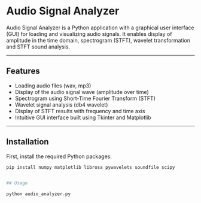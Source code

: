 # Audio Signal Analyzer

Audio Signal Analyzer is a Python application with a graphical user interface (GUI) for loading and visualizing audio signals. It enables display of amplitude in the time domain, spectrogram (STFT), wavelet transformation and STFT sound analysis.

---

## Features

- Loading audio files (wav, mp3)
- Display of the audio signal wave (amplitude over time)
- Spectrogram using Short-Time Fourier Transform (STFT)
- Wavelet signal analysis (db4 wavelet)
- Display of STFT results with frequency and time axis
- Intuitive GUI interface built using Tkinter and Matplotlib

---

## Installation

First, install the required Python packages:

```bash
pip install numpy matplotlib librosa pywavelets soundfile scipy


## Usage

python audio_analyzer.py
